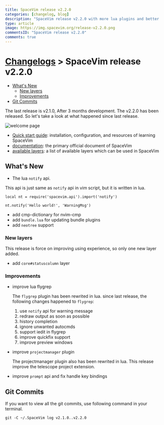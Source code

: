 ```yaml
---
title: SpaceVim release v2.2.0
categories: [changelog, blog]
description: "SpaceVim release v2.2.0 with more lua plugins and better experience."
type: article
image: https://img.spacevim.org/release-v2.2.0.png
commentsID: "SpaceVim release v2.2.0"
comments: true
---
```


# [Changelogs](../development#changelog) > SpaceVim release v2.2.0

<!-- vim-markdown-toc GFM -->

- [What's New](#whats-new)
  - [New layers](#new-layers)
  - [Improvements](#improvements)
- [Git Commits](#git-commits)

<!-- vim-markdown-toc -->

The last release is v2.1.0, After 3 months development.
The v2.2.0 has been released.
So let's take a look at what happened since last release.

![welcome page](https://img.spacevim.org/release-v2.2.0.png)

- [Quick start guide](../quick-start-guide/): installation, configuration, and resources of learning SpaceVim
- [documentation](../documentation/): the primary official document of SpaceVim
- [available layers](../layers/): a list of available layers which can be used in SpaceVim

## What's New

- The lua `notify` api.

This api is just same as `notify` api in vim script, but it is written in lua.

```
local nt = require('spacevim.api').import('notify')

nt.notify('Hello world!', 'WarningMsg')

```

- add cmp-dictionary for nvim-cmp
- add `bundle.lua` for updating bundle plugins
- add `neotree` support

### New layers

This release is force on improving using experience, so only one new layer added.

- add `core#statuscolumn` layer

### Improvements

- improve lua flygrep

  The `flygrep` plugin has been rewrited in lua. since last release, the following changes happened to `flygrep`:

  1. use `notify` api for warning message
  2. redraw output as soon as possible
  3. history completion
  4. ignore unwanted autocmds
  5. support iedit in flygrep
  6. improve quickfix support
  7. improve preview windows

- improve `projectmanager` plugin

  The projectmanager plugin also has been rewrited in lua. This release improve the telescope project extension. 

- improve `prompt` api and fix handle key bindings

## Git Commits

If you want to view all the git commits,
use following command in your terminal.

```
git -C ~/.SpaceVim log v2.1.0..v2.2.0
```
